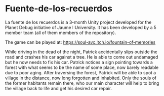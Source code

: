 # Fuente-de-los-recuerdos

La fuente de los recuerdos is a 3-month Unity project developed for the Planet Debug initiative of Jaume I University. 
It has been developed by a 5 member team (all of them members of the repository).

The game can be played at: https://soul-avc.itch.io/fountain-of-memories

While driving in the dead of the night, Patrick accidentally slips outside the road and crashes his car against a tree.
He is able to come out undamaged but he now needs to fix his car. Patrick notices a sign pointing towards a forest with
what seems to be the name of some place, now barely readable due to poor aging. After traversing the forest, Patrick will
be able to spot a village in the distance, now long forgotten and inhabited. Only the souls of the former habitants remain
there, who our main character will help to bring the village back to life and get his desired car repair.
